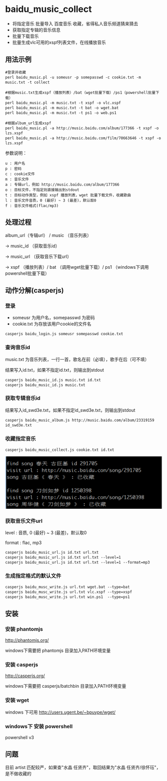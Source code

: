 baidu_music_collect
=================

- 将指定音乐 批量导入 百度音乐 收藏，省得私人音乐频道猜来猜去
- 获取指定专辑的音乐信息
- 批量下载音乐
- 批量生成vlc可用的xspf列表文件，在线播放音乐


用法示例
------------------------

```
#登录并收藏
perl baidu_music.pl -u someusr -p somepasswd -c cookie.txt -m music.txt -t collect

#根据music.txt生成xspf（播放列表）/bat（wget批量下载）/ps1（powershell批量下载）
perl baidu_music.pl -m music.txt -t xspf -o vlc.xspf
perl baidu_music.pl -m music.txt -t bat -o wget.bat
perl baidu_music.pl -m music.txt -t ps1 -o web.ps1

#根据album_url生成xspf
perl baidu_music.pl -a http://music.baidu.com/album/177366 -t xspf -o lzs.xspf
perl baidu_music.pl -a http://music.baidu.com/film/70663646 -t xspf -o lzs.xspf
```

参数说明：
```
u : 用户名
p : 密码
c : cookie文件
m : 音乐文件
a : 专辑url，例如 http://music.baidu.com/album/177366
o : 目标文件，不指定则直接输出到stdout
t : 目标动作类型，例如 xspf 播放列表，wget 批量下载文件，收藏歌曲
l : 音乐文件音质，0 (最好) ~ 3 (最差)，默认取0
f : 音乐文件格式(flac/mp3)
```

处理过程
--------

album_url（专辑url） / music （音乐列表）

->  music_id （获取音乐id）

-> music_url （获取音乐下载url）

->  xspf （播放列表）/ bat （调用wget批量下载）/ ps1 （windows下调用powershell批量下载）


动作分解(casperjs)
------------------

### 登录
- someusr 为用户名，somepasswd 为密码
- cookie.txt 为存放该用户cookie的文件名
```
casperjs baidu_login.js someusr somepasswd cookie.txt
```

### 查询音乐id
music.txt 为音乐列表，一行一首，歌名在前（必填），歌手在后（可不填）

结果写入id.txt，如果不指定id.txt，则输出到stdout

```
casperjs baidu_music_id.js music.txt id.txt
casperjs baidu_music_id.js music.txt
```

### 获取专辑音乐id
结果写入id_swd3e.txt，如果不指定id_swd3e.txt，则输出到stdout
```
casperjs baidu_music_album.js http://music.baidu.com/album/23319159 id_swd3e.txt
```

### 收藏指定音乐
```
casperjs baidu_music_collect.js cookie.txt id.txt
```
![baidu_music_collect.png](baidu_music_collect.png)


### 获取音乐文件url
level : 音质, 0 (最好) ~ 3 (最差)，默认取0

format :  flac, mp3

```
casperjs baidu_music_url.js id.txt url.txt
casperjs baidu_music_url.js id.txt url.txt --level=1
casperjs baidu_music_url.js id.txt url.txt --level=1 --format=mp3
```

### 生成指定格式的默认文件
```
casperjs baidu_musc_write.js url.txt wget.bat --type=bat
casperjs baidu_musc_write.js url.txt vlc.xspf --type=xspf
casperjs baidu_musc_write.js url.txt win.ps1  --type=ps1
```

安装
----

### 安装 phantomjs

http://phantomjs.org/

windows下需要把 phantomjs 目录加入PATH环境变量

### 安装 casperjs

http://casperjs.org/

windows下需要把 casperjs/batchbin 目录加入PATH环境变量

### 安装 wget

windows 下可用 http://users.ugent.be/~bpuype/wget/

### windows下 安装 powershell

powershell v3


问题
----

目前 artist 匹配较严，如果查"水晶 任贤齐"，取回结果为"水晶 任贤齐/徐怀珏"，是不做收藏的


